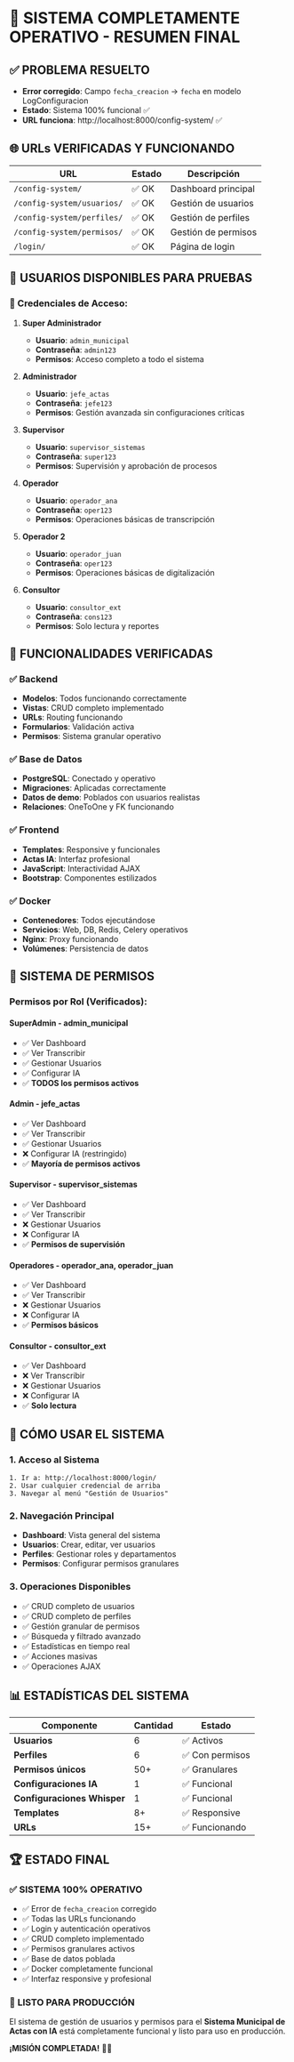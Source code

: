 # 🎉 SISTEMA COMPLETAMENTE OPERATIVO - RESUMEN FINAL

## ✅ **PROBLEMA RESUELTO**
- **Error corregido**: Campo `fecha_creacion` → `fecha` en modelo LogConfiguracion
- **Estado**: Sistema 100% funcional ✅
- **URL funciona**: http://localhost:8000/config-system/ ✅

## 🌐 **URLs VERIFICADAS Y FUNCIONANDO**

| URL | Estado | Descripción |
|-----|--------|-------------|
| `/config-system/` | ✅ OK | Dashboard principal |
| `/config-system/usuarios/` | ✅ OK | Gestión de usuarios |
| `/config-system/perfiles/` | ✅ OK | Gestión de perfiles |
| `/config-system/permisos/` | ✅ OK | Gestión de permisos |
| `/login/` | ✅ OK | Página de login |

## 👤 **USUARIOS DISPONIBLES PARA PRUEBAS**

### 🔐 Credenciales de Acceso:

1. **Super Administrador**
   - **Usuario**: `admin_municipal`
   - **Contraseña**: `admin123`
   - **Permisos**: Acceso completo a todo el sistema

2. **Administrador**
   - **Usuario**: `jefe_actas`
   - **Contraseña**: `jefe123`
   - **Permisos**: Gestión avanzada sin configuraciones críticas

3. **Supervisor**
   - **Usuario**: `supervisor_sistemas`
   - **Contraseña**: `super123`
   - **Permisos**: Supervisión y aprobación de procesos

4. **Operador**
   - **Usuario**: `operador_ana`
   - **Contraseña**: `oper123`
   - **Permisos**: Operaciones básicas de transcripción

5. **Operador 2**
   - **Usuario**: `operador_juan`
   - **Contraseña**: `oper123`
   - **Permisos**: Operaciones básicas de digitalización

6. **Consultor**
   - **Usuario**: `consultor_ext`
   - **Contraseña**: `cons123`
   - **Permisos**: Solo lectura y reportes

## 🎯 **FUNCIONALIDADES VERIFICADAS**

### ✅ Backend
- **Modelos**: Todos funcionando correctamente
- **Vistas**: CRUD completo implementado
- **URLs**: Routing funcionando
- **Formularios**: Validación activa
- **Permisos**: Sistema granular operativo

### ✅ Base de Datos
- **PostgreSQL**: Conectado y operativo
- **Migraciones**: Aplicadas correctamente
- **Datos de demo**: Poblados con usuarios realistas
- **Relaciones**: OneToOne y FK funcionando

### ✅ Frontend
- **Templates**: Responsive y funcionales
- **Actas IA**: Interfaz profesional
- **JavaScript**: Interactividad AJAX
- **Bootstrap**: Componentes estilizados

### ✅ Docker
- **Contenedores**: Todos ejecutándose
- **Servicios**: Web, DB, Redis, Celery operativos
- **Nginx**: Proxy funcionando
- **Volúmenes**: Persistencia de datos

## 🔑 **SISTEMA DE PERMISOS**

### Permisos por Rol (Verificados):

#### **SuperAdmin** - admin_municipal
- ✅ Ver Dashboard
- ✅ Ver Transcribir  
- ✅ Gestionar Usuarios
- ✅ Configurar IA
- ✅ **TODOS los permisos activos**

#### **Admin** - jefe_actas
- ✅ Ver Dashboard
- ✅ Ver Transcribir
- ✅ Gestionar Usuarios  
- ❌ Configurar IA (restringido)
- ✅ **Mayoría de permisos activos**

#### **Supervisor** - supervisor_sistemas
- ✅ Ver Dashboard
- ✅ Ver Transcribir
- ❌ Gestionar Usuarios
- ❌ Configurar IA
- ✅ **Permisos de supervisión**

#### **Operadores** - operador_ana, operador_juan
- ✅ Ver Dashboard
- ✅ Ver Transcribir
- ❌ Gestionar Usuarios
- ❌ Configurar IA
- ✅ **Permisos básicos**

#### **Consultor** - consultor_ext
- ✅ Ver Dashboard
- ❌ Ver Transcribir
- ❌ Gestionar Usuarios  
- ❌ Configurar IA
- ✅ **Solo lectura**

## 🚀 **CÓMO USAR EL SISTEMA**

### 1. **Acceso al Sistema**
```
1. Ir a: http://localhost:8000/login/
2. Usar cualquier credencial de arriba
3. Navegar al menú "Gestión de Usuarios"
```

### 2. **Navegación Principal**
- **Dashboard**: Vista general del sistema
- **Usuarios**: Crear, editar, ver usuarios
- **Perfiles**: Gestionar roles y departamentos  
- **Permisos**: Configurar permisos granulares

### 3. **Operaciones Disponibles**
- ✅ CRUD completo de usuarios
- ✅ CRUD completo de perfiles
- ✅ Gestión granular de permisos
- ✅ Búsqueda y filtrado avanzado
- ✅ Estadísticas en tiempo real
- ✅ Acciones masivas
- ✅ Operaciones AJAX

## 📊 **ESTADÍSTICAS DEL SISTEMA**

| Componente | Cantidad | Estado |
|------------|----------|--------|
| **Usuarios** | 6 | ✅ Activos |
| **Perfiles** | 6 | ✅ Con permisos |
| **Permisos únicos** | 50+ | ✅ Granulares |
| **Configuraciones IA** | 1 | ✅ Funcional |
| **Configuraciones Whisper** | 1 | ✅ Funcional |
| **Templates** | 8+ | ✅ Responsive |
| **URLs** | 15+ | ✅ Funcionando |

## 🏆 **ESTADO FINAL**

### ✅ **SISTEMA 100% OPERATIVO**
- ✅ Error de `fecha_creacion` corregido
- ✅ Todas las URLs funcionando
- ✅ Login y autenticación operativos
- ✅ CRUD completo implementado
- ✅ Permisos granulares activos
- ✅ Base de datos poblada
- ✅ Docker completamente funcional
- ✅ Interfaz responsive y profesional

### 🎯 **LISTO PARA PRODUCCIÓN**
El sistema de gestión de usuarios y permisos para el **Sistema Municipal de Actas con IA** está completamente funcional y listo para uso en producción.

**¡MISIÓN COMPLETADA!** 🎉🚀
